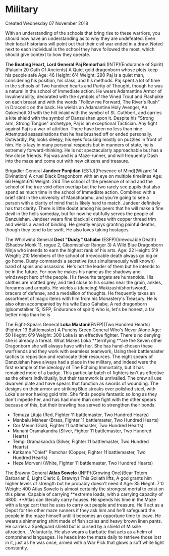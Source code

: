 # Military
Created Wednesday 07 November 2018


With an understanding of the schools that bring rise to these warriors, you should now have an understanding as to why they are undefeated. Even their local historians will point out that their civil war ended in a draw. Noted next to each individual is the school they have followed the most, which should give context to how they operate.
	
 **The Beating Heart, Lord General** **Paj Remorhari** (INTP)(Endurance of Spirit)(Paladin 20 Oath Of Ancients)
A Quiet gold dragonborn whose plots  keep his people safe
Age: 46
Height: 6'4
Weight: 290
Paj is a quiet man, considering his position, his class, and his methods. Paj spent a lot of time in the schools of Two hundred hearts and Purity of Thought, though he was a natural in the school of Immediate action. He wears Adamantine Armor of Invulnerability, decorated with the symbols of the Vined Trout and Flashpike on each breast and with the words "Follow me Forward, The River's Rush" in Draconic on the back. He wields an Adamantine Holy Avenger, An Oakeshott XI with the hilt inlaid with the symbol of St. Cuthbert, and carries a kite shield with the symbol of Danzuishan upon it.  Despite his "Strong arm, Strong Tongue" archetype, Paj is an exceptional Tactician. Any fight against Paj is a war of attrition. There have been no less than nine Attempted assassinations that he has brushed off or ended personally. Outwardly, Paj looks sleepy, his eyes focusing mostly on puzzles in front of him. He is lazy in many personal respects but in manners of state, he is extremely forward-thinking. He is not spectacularly approachable but has a few close friends. Paj was and is a Maze-runner, and will frequently Dash into the maze and come out with new citizens and treasure.
		
Brigadier General **Jandeer Punjidan** (ESTJ)(Presence of Mind)(Wizard 14 Divination)
A cruel Black Dragonborn with an eye on multiple timelines
Age: 66
Height:6'6
Weight: 264
The school of the presence of mind and the school of the true void often overlap but the two rarely see pupils that also spend as much time in the school of Immediate action. Combined with a brief stint in the university of Manaharamu, and you're going to see a person with a clarity of mind that is likely hard to match. Jandeer definitely has that clarity. There is little doubt among his peers that he will make a fine devil in the hells someday, but for now he dutifully serves the people of Danzuishan. Jandeer wears fine black silk robes with copper thread trim and wields a wand of binding. He greatly enjoys granting painful deaths, though they tend to be swift. He also loves taking hostages.
	
The Whirlwind General **Dest** **"Dusty" Gahabe** (ESFP)(Irrevocable Death)(Shadow Monk 11, rogue 2, Gloomstalker Ranger 3)
A Wild Blue Dragonborn Ninja who intends to earn the highest rank of his arts.
Age: 22
Height: 5'9
Weight: 210
Members of the school of irrevocable death always go big or go home. Dusty commands a secretive (but simultaneously well known) band of spies and assassins. He's not the leader of them but he intends to be in the future. For now he makes his name as the shadowy and windswept hero of the people. His favourite targets are humanoids. His clothes are mottled grey, and tied close to his scales near the groin, ankles, forearms and armpits. He wields a (dancing) Wakizashi(shortsword), bracers of defense, and a medallion of thoughts. He frequently takes an assortment of magic items with him from his Monastery's Treasury. He is also often accompanied by his wife Easo Gahabe, A red dragonborn (gloomstalker 15, ISFP, Endurance of spirit) who is, let's be honest,  a far better ninja than he is
		
The Eight-Spears General **Loka Mastani**(ENFP)(Two Hundred Hearts)(Fighter 13 Battlemaster)
A Punchy Green General Who's Never Alone
Age: 50
Hieght: 6'9
Weight: 300
Loka is an effective fighter. There's no denying she is already a threat. What Makes Loka **terrifying **are the Seven other Dragonborn she will always have with her. She has hand-chosen these warfriends and they work with seamless teamwork, Using their battlemaster tactics to reposition and reallocate their resources. The eight spears of Danzuishan have always had a place in the military, and indeed were the first example of the ideology of The Echoing Immortality, but it has remained more of a badge. This particular batch of fighters isn't as effective as the others individually, but their teamwork is unrivalled. The crew all use dwarven plate and have spears that function as swords of wounding. The designs on their armor are striking Blue streaks over polished steel, with Loka's armor having gold trim. She finds people fantastic so long as they don't impede her, and has had more than one fight with the other spears because of this, but their brawling has served to strengthen their bonds.

* Temuza Lituja (Red, Fighter 11 battlemaster, Two Hundred Hearts)
* Manbalu Maheer (Brass, Fighter 11 battlemaster, Two Hundred Hearts)
* Cor Meum (Gold, Fighter 11 battlemaster, Two Hundred Hearts)
* Munani Oramakandra (Silver, Fighter 11 battlemaster, Two Hundred Hearts)
* Tempi Oramakandra (Silver, Fighter 11 battlemaster, Two Hundred Hearts)
* Katkame "Chief" Pamchar (Copper, Fighter 11 battlemaster, Two Hundred Hearts)
* Heze Morveni (White, Fighter 11 battlemaster, Two Hundred Hearts)


The Brawny General **Atlas Sowelo** (INFP)(Growing One)(Bear Totem Barbarian 6, Light Cleric 6, Brawny)
This Goliath lifts, A god grants him higher levels of strength but he probably doesn't need it 
Age: 35
Hieght: 7'0
Weight: 400
Atlas Sowelo is almost certainly the strongest mortal to exist on this plane. Capable of carrying **extreme loads, with a carrying capacity of 4800. **Atlas can literally carry houses. He spends his time in the Maze with a large cart that he uses to carry out people and treasure. He'll act as a Depot for the other maze runners if they ask him and he'll safeguard the people in the maze himself until it becomes an opportune time to leave. He wears a shimmering shirt made of fish scales and heavy brown linen pants. He carries a Spellguard shield but is cursed by a shield of Missile attraction... Voluntarily. He also wears a barbutte that acts as a helm of comprehend languages. He heads into the maze daily to retrieve those lost in it, just as he was once, armed with a War Pick that glows a soft white light constantly.
		

